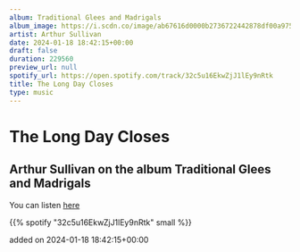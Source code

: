 ```yaml
---
album: Traditional Glees and Madrigals
album_image: https://i.scdn.co/image/ab67616d0000b2736722442878df00a9759469ca
artist: Arthur Sullivan
date: 2024-01-18 18:42:15+00:00
draft: false
duration: 229560
preview_url: null
spotify_url: https://open.spotify.com/track/32c5u16EkwZjJ1lEy9nRtk
title: The Long Day Closes
type: music
---
```



# The Long Day Closes

## Arthur Sullivan on the album Traditional Glees and Madrigals

You can listen [here](https://open.spotify.com/track/32c5u16EkwZjJ1lEy9nRtk)

{{% spotify "32c5u16EkwZjJ1lEy9nRtk" small %}}

added on 2024-01-18 18:42:15+00:00